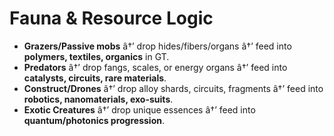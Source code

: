 ﻿# Fauna & Resource Logic

- **Grazers/Passive mobs** â†’ drop hides/fibers/organs â†’ feed into **polymers, textiles, organics** in GT.
- **Predators** â†’ drop fangs, scales, or energy organs â†’ feed into **catalysts, circuits, rare materials**.
- **Construct/Drones** â†’ drop alloy shards, circuits, fragments â†’ feed into **robotics, nanomaterials, exo-suits**.
- **Exotic Creatures** â†’ drop unique essences â†’ feed into **quantum/photonics progression**.

##
